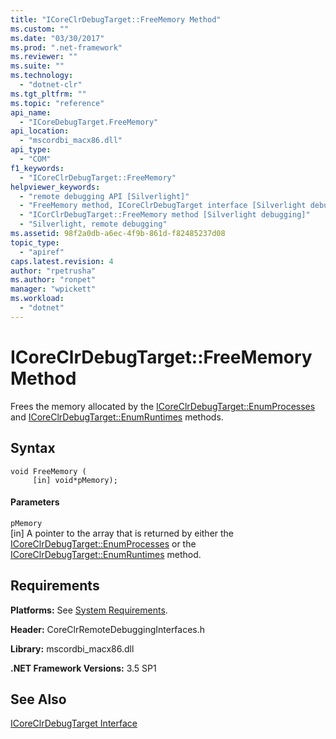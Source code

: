 ```yaml
---
title: "ICoreClrDebugTarget::FreeMemory Method"
ms.custom: ""
ms.date: "03/30/2017"
ms.prod: ".net-framework"
ms.reviewer: ""
ms.suite: ""
ms.technology: 
  - "dotnet-clr"
ms.tgt_pltfrm: ""
ms.topic: "reference"
api_name: 
  - "ICoreDebugTarget.FreeMemory"
api_location: 
  - "mscordbi_macx86.dll"
api_type: 
  - "COM"
f1_keywords: 
  - "ICoreClrDebugTarget::FreeMemory"
helpviewer_keywords: 
  - "remote debugging API [Silverlight]"
  - "FreeMemory method, ICoreClrDebugTarget interface [Silverlight debugging]"
  - "ICorClrDebugTarget::FreeMemory method [Silverlight debugging]"
  - "Silverlight, remote debugging"
ms.assetid: 98f2a0db-a6ec-4f9b-861d-f82485237d08
topic_type: 
  - "apiref"
caps.latest.revision: 4
author: "rpetrusha"
ms.author: "ronpet"
manager: "wpickett"
ms.workload: 
  - "dotnet"
---
```

# ICoreClrDebugTarget::FreeMemory Method
Frees the memory allocated by the [ICoreClrDebugTarget::EnumProcesses](../../../../docs/framework/unmanaged-api/debugging/icoreclrdebugtarget-enumprocesses-method.md) and [ICoreClrDebugTarget::EnumRuntimes](../../../../docs/framework/unmanaged-api/debugging/icoreclrdebugtarget-enumruntimes-method.md) methods.  
  
## Syntax  
  
```  
void FreeMemory (  
     [in] void*pMemory);  
```  
  
#### Parameters  
 `pMemory`  
 [in] A pointer to the array that is returned by either the [ICoreClrDebugTarget::EnumProcesses](../../../../docs/framework/unmanaged-api/debugging/icoreclrdebugtarget-enumprocesses-method.md) or the [ICoreClrDebugTarget::EnumRuntimes](../../../../docs/framework/unmanaged-api/debugging/icoreclrdebugtarget-enumruntimes-method.md) method.  
  
## Requirements  
 **Platforms:** See [System Requirements](../../../../docs/framework/get-started/system-requirements.md).  
  
 **Header:** CoreClrRemoteDebuggingInterfaces.h  
  
 **Library:** mscordbi_macx86.dll  
  
 **.NET Framework Versions:** 3.5 SP1  
  
## See Also  
 [ICoreClrDebugTarget Interface](../../../../docs/framework/unmanaged-api/debugging/icoreclrdebugtarget-interface.md)
